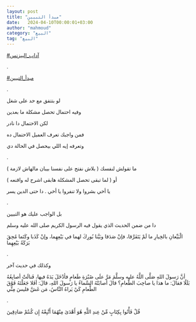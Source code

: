```yaml
---
layout: post
title: "مبدأ التبيين"
date:   2024-04-10T00:00:01+03:00
author: "mahmoud"
category: "البيع"
tag: "البيع"
---
```



[<u>\#آداب\_البيزنس</u>](https://www.facebook.com/hashtag/%D8%A2%D8%AF%D8%A7%D8%A8_%D8%A7%D9%84%D8%A8%D9%8A%D8%B2%D9%86%D8%B3?__eep__=6&__cft__%5b0%5d=AZUj4TLz1j6WTA1JugFyznwlgk6xwm2Q5o-CM29vbBbuPfJU529vLVOboCuMLC-t5fsXDmHrAiE_oNWNLvt3Tn7qeBu6ncGPiPcvU2KXRFdQE6kWr1LXUi6HNJgCPhy3grV6KMCRCPOQFgHcx-iQfURHQx8FUNxv_RA7MQELwfjyjPAKmxIYP9-PnRhvI6X0W9o&__tn__=*NK-R)

.

[<u>\#مبدأ\_التبيين</u>](https://www.facebook.com/hashtag/%D9%85%D8%A8%D8%AF%D8%A3_%D8%A7%D9%84%D8%AA%D8%A8%D9%8A%D9%8A%D9%86?__eep__=6&__cft__%5b0%5d=AZUj4TLz1j6WTA1JugFyznwlgk6xwm2Q5o-CM29vbBbuPfJU529vLVOboCuMLC-t5fsXDmHrAiE_oNWNLvt3Tn7qeBu6ncGPiPcvU2KXRFdQE6kWr1LXUi6HNJgCPhy3grV6KMCRCPOQFgHcx-iQfURHQx8FUNxv_RA7MQELwfjyjPAKmxIYP9-PnRhvI6X0W9o&__tn__=*NK-R)

.

لو بتتفق مع حد على شغل

وفيه احتمال تحصل مشكلة ما بعدين

لكن الاحتمال دا نادر

فمن واجبك تعرف العميل الاحتمال ده

وتعرفه إيه اللي بيحصل في الحالة دي

.

ما تقولش لنفسك ( بلاش نفتح على نفسنا بيبان مالهاش
لازمة )

أو ( لما تبقى تحصل المشكلة هابقى اشرح له واقنعه )

يا أخي بشروا ولا تنفروا يا أخي . دا حتى الدين يسر

.

بل الواجب عليك هو التبيين

دا من ضمن الحديث الذي يقول فيه الرسول الكريم صلى الله
عليه وسلم

الْبَيِّعانِ بالخِيارِ ما لَمْ يَتَفَرَّقا، فإنْ صَدَقا وبَيَّنا بُورِكَ لهما
في بَيْعِهِما، وإنْ كَذَبا وكَتَما مُحِقَ بَرَكَةُ بَيْعِهِما

.

وكذلك في حديث آخر

أنَّ رَسولَ اللهِ صَلَّى اللَّهُ عليه وسلَّمَ مَرَّ علَى صُبْرَةِ طَعامٍ فأدْخَلَ
يَدَهُ فيها، فَنالَتْ أصابِعُهُ بَلَلًا فقالَ: ما هذا يا صاحِبَ الطَّعامِ؟ قالَ أصابَتْهُ
السَّماءُ يا رَسولَ اللهِ، قالَ: أفَلا جَعَلْتَهُ فَوْقَ الطَّعامِ كَيْ يَراهُ النَّاسُ، مَن غَشَّ
فليسَ مِنِّي

.

قُلْ فَأْتُوا بِكِتَابٍ مِّنْ عِندِ اللَّهِ هُوَ أَهْدَىٰ مِنْهُمَا أَتَّبِعْهُ إِن كُنتُمْ
صَادِقِينَ
